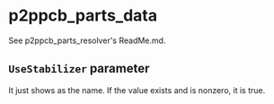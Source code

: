 # p2ppcb_parts_data

See p2ppcb_parts_resolver's ReadMe.md.

## `UseStabilizer` parameter

It just shows as the name. If the value exists and is nonzero, it is true.
